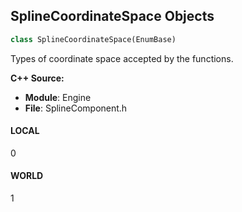 ## SplineCoordinateSpace Objects

```python
class SplineCoordinateSpace(EnumBase)
```

Types of coordinate space accepted by the functions.

**C++ Source:**

- **Module**: Engine
- **File**: SplineComponent.h

<a id="unreal.SplineCoordinateSpace.LOCAL"></a>

#### LOCAL

0

<a id="unreal.SplineCoordinateSpace.WORLD"></a>

#### WORLD

1

<a id="unreal.TapLineMode"></a>